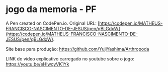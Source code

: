 # jogo da memoria - PF

A Pen created on CodePen.io. Original URL: [https://codepen.io/MATHEUS-FRANCISCO-NASCIMENTO-DE-JESUS/pen/qBLGdxW](https://codepen.io/MATHEUS-FRANCISCO-NASCIMENTO-DE-JESUS/pen/qBLGdxW).

Site base para produção: https://github.com/YujiYashima/Arthropoda

LINK do video explicativo carregado no youtube sobre o jogo: https://youtu.be/eHlwoyVK1Yk


